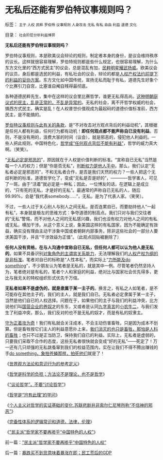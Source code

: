# 无私后还能有罗伯特议事规则吗？

标签： `主子` `人权` `民粹` `罗伯特` `议事规则` `人身攻击` `无私` `有私` `自由` `利益` `道德` `文化` 

目录： `社会阶层分析利益博羿`

**无私后还能有罗伯特议事规则吗？**

罗伯特议事规则，本是欧美议会辩论的规则，制定者本身的身份，是议会维持秩序的议长。这样就很容易理解，罗伯特规则都是些什么规定，也很容易理解，为什么东方文化里的“西方式民主”的议会，总是混乱有加，[民粹明星耀武扬威](../../../2009/6/29/法式民主可能方便了民粹希特勒上台.md)。欧美议会的议员，身后都是选民的利益，有私社会的议会，辩论的都是[人权产权法约前提下的利益的妥协方案](../../../2009/9/11/让社会各界都有利益代言人平等博羿.md)。东方文化如中国传统，宣扬无私而耻于有私，道德先生好象个个比赛引刀自宫，比塞谁自阉自残得最彻底。

各种道德民粹先生，集中在这样的议会里比赛哲学，谁更无私得高尚。[这种明朝庭议式的民主，乱是正常的，不乱是异常的](http://darthvad.blog.163.com/blog/static/5339947020094211013072/)。无私的社会，离不开哲学权威的社会，搞西方式民主，确实是乱！在人权普世价值观成为最起码的道德价值标准前，西方民主，是不能搞的。

[罗伯特议事规则与此有关的条款](../../../2009/6/17/民主就是科学的议事规则.md)，是“不对攻击对方观点背后的利益动机”，其根据是任何人都有利益，任何行为都有动机！**即任何观点都不能声称自已没有利益**。否则，不是没有用的，浪费大家的时间（议会），就是邪恶的，侵犯他人利益的。一些人把此规则，中国特色化，[哲学成“任何观点背后不能有利益”](../../../2010/1/17/春秋笔法“为了大众的利益”.md)，哲学的威力真大啊。（笑笑）。

“[无私必定是邪恶的](../../../2008/6/3/道德啊，世间邪恶，均以汝为名！.md)”，原因就在于人权是价值判断的标准。“宣称自已无私”当然是每一个人的权力；但是“你是否无私”，[判断权力是他人手中](../../../2010/1/21/人权是价值判断的原子单位.md)。那么，我们认定“无私者必定是邪恶的”，不和无私者合作，是否是我们天然的权力？一些人把这个无歧判断的标准，道德哲学化了，变成“无私是否是好的”，————哲学害人，可见了一斑。由于“活着”就必定是一种私；因此，一位博友的话，在逻辑上是成立的，“只有死的无私，才是好的无私”。最通常的声称自已无私的人，随后99.99%，会是“我代表somebody……”，无私，是为了代表人家。（笑笑）。

不过，一些人过于关心别人与别人之间无私，是否连累自已，而要劫持他人“一起有私”，本身就是极左的思维方式：争夺道德的制高点。我们只对与我们交往者的“无私”警惕，而不对他人之间的无私感兴趣，我们也没有权力对他人之间的有私或无私，横加干涉。从这个意义上说，象美国这样的有私国家，因为不能确定有效益，确实没有理由主动干涉象中国或者朝鲜内部事务，除非这些社会的一部分人要求美国干涉，并且“干涉效益为正值”。（此观点回贴被删除了）

**任何人没有资格，在与人沟通中宣称自已无私，但任何人都可以认为他人是无私的**。如果不具备识别[对象角色的主谓宾关系能力](../../../2009/5/22/“实”未必为实证，认识对象角色的主谓宾.md)，无法理解我们的[人权产权为纲的是非标准](../../../2009/10/9/完全相反的是非标准.md)。笔者对自已的标称是“人性本私”，而实际上“[力所能及do
something](../../../2010/1/10/民主事业无非人人DO&nbsp;SOMETIHG.md)”，不少朋友认为笔者是无私的，就是其中一例。尽管笔者仍然坚持人为，笔者绝对是有私的，笔者个人和家庭的利益，绝对比与国家社会优先得多，更比与我无关的特权组织形式优先千万倍。

**无私者如果不是虚伪的，就是隶属于某一主子的**。换言之，有私之人如笔者，是不可能存在其他主子的，我们的主人，就是我们自已。无私者必定隶属于某一主子，当然是他们自已的人权选择。问题在于，如果他们的主子与我们的利益冲突，比方说他们叫[国营企业的养奴才](../../../2009/8/6/一些可怜人有其可憎之处.md)的东东，又或者是认同[九字真言](../../../2009/10/13/两千年社稷延寿之九字真言.md)的[小农牛二](../../../2009/10/13/小农意识仇富牛二历史命运.md)，与我们发生了利益冲突，那么，我们反对的也不是无私的奴才，而是有私的奴隶主。

[守为正着攻为奇](../../../2009/6/23/守为正着攻为奇.md)！我们有私就会关注成本，不会主动伤害畜牲，只是因为成本不划算。但是畜牲按它们主人的利益意愿扑上来，[我们消灭的也只是畜牲，那怕是人科的畜牲](../../../2009/9/3/有两种血酬者命运是自取灭亡的悲惨.md)；也只不过是正当防卫，保持我们自已的利益。实际上，无私者是虚弱的，只要我们采取不合作的态度，这些无私者很快就会变成“好的无私”——死定了！万一还有几只顽强的无私跳蚤窜到我们的权益范围内，实在让我们不得不腾出赚钱的手[do
something，象拍苍蝇那样，拍死他们](../../../2010/1/10/民主事业无非人人DO&nbsp;SOMETIHG.md)就是了！



《[世界观方法论和意识行为的参考定义](../../../2010/2/11/世界观方法论和意识行为的参考定义.md)》

《[哲学是科学的负担；方法论不是理论，也不是哲学](../../../2010/2/11/哲学是科学的负担；方法论不是理论，也不是哲学.md)》

《[“议论哲学”，不要“讨论哲学”](../../../2010/2/11/“议论哲学”，不要“讨论哲学”.md)》

《[哲学是“岂有此理”的学问](../../../2010/2/12/哲学是“岂有此理”的学问.md)》

《[个人主义对哲学的实证基础的变化,苏联悲剧并非索尔仁尼琴所称“不信神的邪恶”](../../../2010/2/12/个人主义对哲学的实证基础的变化.md)》

《[完备性体系的逻辑常识和道德，法律，伦理](../../../2010/2/21/完备性体系的逻辑常识和道德，法律，伦理.md)》

《["民主派"哲学家不要再掺乎“中国特色的人权”](../../../2010/2/22/&quot;民主派&quot;哲学家不要再掺乎“中国特色的人权”.md)》

前一篇：[&quot;民主派&quot;哲学家不要再掺乎“中国特色的人权”](../../../2010/2/22/&quot;民主派&quot;哲学家不要再掺乎“中国特色的人权”.md)

后一篇：[暴跌买不到货意味着暴涨在即；民工荒后的GDP](../../../2010/2/23/暴跌买不到货意味着暴涨在即；民工荒后的GDP.md)